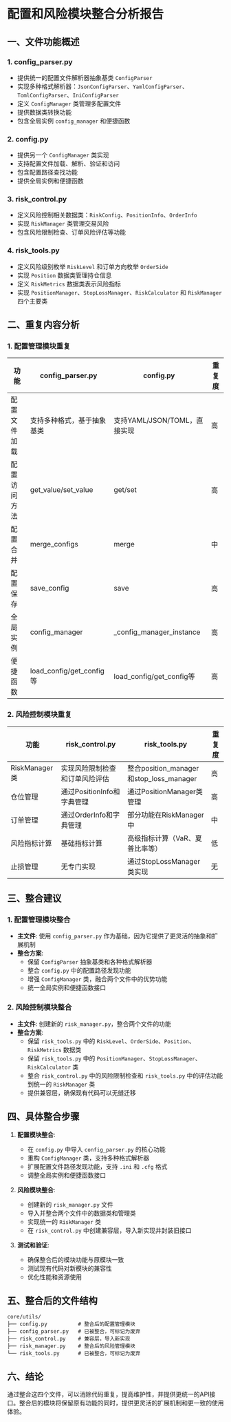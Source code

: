 # 配置和风险模块整合分析报告

## 一、文件功能概述

### 1. config_parser.py
- 提供统一的配置文件解析器抽象基类 `ConfigParser`
- 实现多种格式解析器：`JsonConfigParser`、`YamlConfigParser`、`TomlConfigParser`、`IniConfigParser`
- 定义 `ConfigManager` 类管理多配置文件
- 提供数据类转换功能
- 包含全局实例 `config_manager` 和便捷函数

### 2. config.py
- 提供另一个 `ConfigManager` 类实现
- 支持配置文件加载、解析、验证和访问
- 包含配置路径查找功能
- 提供全局实例和便捷函数

### 3. risk_control.py
- 定义风险控制相关数据类：`RiskConfig`、`PositionInfo`、`OrderInfo`
- 实现 `RiskManager` 类管理交易风险
- 包含风险限制检查、订单风险评估等功能

### 4. risk_tools.py
- 定义风险级别枚举 `RiskLevel` 和订单方向枚举 `OrderSide`
- 实现 `Position` 数据类管理持仓信息
- 定义 `RiskMetrics` 数据类表示风险指标
- 实现 `PositionManager`、`StopLossManager`、`RiskCalculator` 和 `RiskManager` 四个主要类

## 二、重复内容分析

### 1. 配置管理模块重复

| 功能 | config_parser.py | config.py | 重复度 |
|------|------------------|-----------|--------|
| 配置文件加载 | 支持多种格式，基于抽象基类 | 支持YAML/JSON/TOML，直接实现 | 高 |
| 配置访问方法 | get_value/set_value | get/set | 高 |
| 配置合并 | merge_configs | merge | 中 |
| 配置保存 | save_config | save | 高 |
| 全局实例 | config_manager | _config_manager_instance | 高 |
| 便捷函数 | load_config/get_config等 | load_config/get_config等 | 高 |

### 2. 风险控制模块重复

| 功能 | risk_control.py | risk_tools.py | 重复度 |
|------|-----------------|---------------|--------|
| RiskManager类 | 实现风险限制检查和订单风险评估 | 整合position_manager和stop_loss_manager | 高 |
| 仓位管理 | 通过PositionInfo和字典管理 | 通过PositionManager类管理 | 高 |
| 订单管理 | 通过OrderInfo和字典管理 | 部分功能在RiskManager中 | 中 |
| 风险指标计算 | 基础指标计算 | 高级指标计算（VaR、夏普比率等） | 低 |
| 止损管理 | 无专门实现 | 通过StopLossManager类实现 | 无 |

## 三、整合建议

### 1. 配置管理模块整合

- **主文件**: 使用 `config_parser.py` 作为基础，因为它提供了更灵活的抽象和扩展机制
- **整合方案**:
  - 保留 `ConfigParser` 抽象基类和各种格式解析器
  - 整合 `config.py` 中的配置路径发现功能
  - 增强 `ConfigManager` 类，融合两个文件中的优势功能
  - 统一全局实例和便捷函数接口

### 2. 风险控制模块整合

- **主文件**: 创建新的 `risk_manager.py`，整合两个文件的功能
- **整合方案**:
  - 保留 `risk_tools.py` 中的 `RiskLevel`、`OrderSide`、`Position`、`RiskMetrics` 数据类
  - 保留 `risk_tools.py` 中的 `PositionManager`、`StopLossManager`、`RiskCalculator` 类
  - 整合 `risk_control.py` 中的风险限制检查和 `risk_tools.py` 中的评估功能到统一的 `RiskManager` 类
  - 提供兼容层，确保现有代码可以无缝迁移

## 四、具体整合步骤

1. **配置模块整合**:
   - 在 `config.py` 中导入 `config_parser.py` 的核心功能
   - 重构 `ConfigManager` 类，支持多种格式解析器
   - 扩展配置文件路径发现功能，支持 `.ini` 和 `.cfg` 格式
   - 调整全局实例和便捷函数接口

2. **风险模块整合**:
   - 创建新的 `risk_manager.py` 文件
   - 导入并整合两个文件中的数据类和管理类
   - 实现统一的 `RiskManager` 类
   - 在 `risk_control.py` 中创建兼容层，导入新实现并封装旧接口

3. **测试和验证**:
   - 确保整合后的模块功能与原模块一致
   - 测试现有代码对新模块的兼容性
   - 优化性能和资源使用

## 五、整合后的文件结构

```
core/utils/
├── config.py          # 整合后的配置管理模块
├── config_parser.py   # 已被整合，可标记为废弃
├── risk_control.py    # 兼容层，导入新实现
├── risk_manager.py    # 整合后的风险管理模块
└── risk_tools.py      # 已被整合，可标记为废弃
```

## 六、结论

通过整合这四个文件，可以消除代码重复，提高维护性，并提供更统一的API接口。整合后的模块将保留原有功能的同时，提供更灵活的扩展机制和更一致的使用体验。